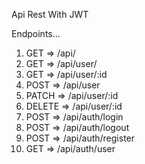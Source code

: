 Api Rest With JWT

Endpoints...
  1) GET => /api/
  2) GET => /api/user/
  3) GET => /api/user/:id
  4) POST => /api/user
  5) PATCH => /api/user/:id
  6) DELETE => /api/user/:id
  7) POST => /api/auth/login
  8) POST => /api/auth/logout
  9) POST => /api/auth/register
  10) GET => /api/auth/user
